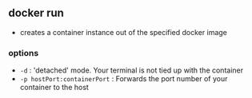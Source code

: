 ## docker run
* creates a container instance out of the specified docker image
### options
* `-d` : 'detached' mode. Your terminal is not tied up with the container
* `-p hostPort:containerPort` : Forwards the port number of your container to the host

